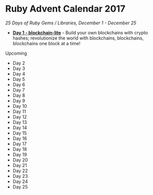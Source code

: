 

# Ruby Advent Calendar 2017 

_25 Days of Ruby Gems / Libraries, December 1 - December 25_


- [**Day 1 - blockchain-lite**](01-blockchain-lite.md) - Build your own blockchains with crypto hashes; revolutionize the world with blockchains, blockchains, blockchains one block at a time!


<!-- break -->

Upcoming

- Day 2
- Day 3
- Day 4
- Day 5
- Day 6
- Day 7
- Day 8
- Day 9
- Day 10
- Day 11
- Day 12
- Day 13
- Day 14
- Day 15
- Day 16
- Day 17
- Day 18
- Day 19
- Day 20
- Day 21
- Day 22
- Day 23
- Day 24
- Day 25


<!--
[Subscribe to the Web Feed](feed.xml)
-->
